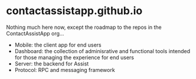 # contactassistapp.github.io

Nothing much here now, except the roadmap to the repos in the ContactAssistApp org...

* Mobile: the client app for end users
* Dashboard: the collection of adminisrative and functional tools intended for those managing the experience for end users
* Server: the backend for Assist
* Protocol: RPC and messaging framework
